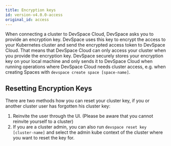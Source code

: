 ```yaml
---
title: Encryption keys
id: version-v4.0.0-access
original_id: access
---
```


When connecting a cluster to DevSpace Cloud, DevSpace asks you to provide an encryption key. DevSpace uses this key to encrypt the access to your Kubernetes cluster and send the encrypted access token to DevSpace Cloud. That means that DevSpace Cloud can only access your cluster when you provide the encryption key. DevSpace securely stores your encryption key on your local machine and only sends it to DevSpace Cloud when running operations where DevSpace Cloud needs cluster access, e.g. when creating Spaces with `devspace create space [space-name]`.

## Resetting Encryption Keys

There are two methods how you can reset your cluster key, if you or another cluster user has forgotten his cluster key:
1. Reinvite the user through the UI. (Please be aware that you cannot reinvite yourself to a cluster)
2. If you are a cluster admin, you can also run `devspace reset key [cluster-name]` and select the admin kube context of the cluster where you want to reset the key for.
